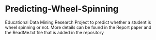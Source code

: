 # Predicting-Wheel-Spinning
Educational Data Mining Research Project to predict whether a student is wheel spinning or not. 
More details can be found in the Report paper and the ReadMe.txt file that is added in the repository

